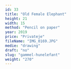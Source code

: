 ```yaml
---
id: 33
title: "Old Female Elephant"
height: 21
width: 15
method: "Pencil on paper"
year: 2019
price: "Privateje"
fileName: "IMG_0169.JPG"
medie: "drawing"
draft: "no"
slug: "gammel-hunelefant"
weight: "270"
---
```

